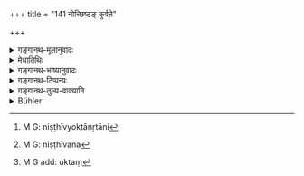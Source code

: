 +++
title = "141 नोच्छिष्टङ् कुर्वते"

+++

<details><summary>गङ्गानथ-मूलानुवादः</summary>

Drops from the mouth, if they do not reach the body, do not make one impure; nor the hairs of the beard that enter the mouth; nor what adheres to the teeth.—(139).
</details>

<details><summary>मेधातिथिः</summary>

"निष्ठीव्योक्त्वानृतानि[^२७१] च" (म्ध् ५.१४३) इति निष्ठीवने[^२७२] आचमनविधानाद् अनाचान्तस्याशुद्धिता ज्ञापिता । विप्रुषाम् अपि मुखान् निष्क्रमणं निष्ठीवनम् एव । अतो **विप्रुषां** श्लेष्मनिरसनरूपनिष्ठीवनाद् आचमनप्राप्ताव् इदम् आह । मुखे भवा मुखनिर्गता वा **मुख्याः** । **विप्रुष** इत्य् अनुच्छिष्टं कुर्वन्ति "न चेद् अङ्गे निपतन्ति" (ग्ध् १.४१) इति । 


[^२७२]:
     M G: niṣṭhīvana


[^२७१]:
     M G: niṣṭhīvyoktānṛtāni

- <u>ननु</u> च विप्रुषः शुद्धा इत्य् उक्तम् "मुखजा विप्रुषः" इत्य् अत्र[^२७३] । 


[^२७३]:
     M G add: uktaṃ

- <u>दैहिक</u>मलव्यतिरेकेणान्यत्र । इदम् एव ज्ञापकम् । न सर्वो विषयः संदर्शितः । 

- **श्मश्रूणि** दाडिकालोमानि । **आस्यगतानि** प्रविष्टानि । नोच्छिष्टं कुर्वन्तीत्य् अनुषङ्गः । अतश् चान्यत् पूगफलादि जनयत्य् एव । तथा **दन्तान्तरधिष्ठितं** लग्नम् । स्मृत्यन्तरे विशेषः- "दन्तश्लिष्टे तु दन्तवद् अन्यत्र जिह्वाविमर्शनात् । प्राक्च्युतेर् इति एके । च्युतेष्व् आस्राववद् विद्यान् निगिरन्न् एव तच्छुचिः" (ग्ध् १.३८–४०) इति । च्युतेष्व् अजिह्वयेति विद्यात्, जिह्वासंस्पर्शे शुचित्वनिषेधात् ॥ ५.१३९ ॥
</details>

<details><summary>गङ्गानथ-भाष्यानुवादः</summary>

In the text—‘on having spat and on having told a lie &c.’ (5.144)—it has been laid down that on spitting one should sip water; which indicates that until one has sipped water, he remains impure. Drops issuing from the mouth would also be a form of ‘spitting;; so that the issuing of drops of water from the mouth standing on the same footing as the spitting of phlegm, it might be thought that it should necessitate the sipping of water. With a view to this contingency, the author has added the present verse.

‘*Mukhyaḥ*’— produced in, or issuing from, the mouth such ‘*drops*’ do not make one impure, if they do not fall upon the body.

“But it has been already declared that drops are pure (5-132.)”

But that was with reference to things other than bodily excretions. That this was meant there is clearly indicated by the present verse; which makes it clear that *all kinds of drops* were not meant when they were declared to be pure.

‘*Śmaśruṇi*’—hairs of the beard,—‘*that enter the mouth*’—‘do not make one impure’; this has to be construed with the present phrase; so that they do become the cause of some slight evil effects (even though they do not make the man impure).

So also ‘*what adheres to the teeth*.’ In connection with this we have greater details in another *Smṛti text*—‘What adheres to the teeth is like the teeth, except what is touched by the tongue;—some say that this is so before it falls off from the teeth;—what falls off is to be treated as saliva the man becomes pure by swallowing it.’ (*Gautama* 1.38 to 40.) ‘Those that fall off’—*i.e*. without bang touched by the tongue: since the touch of the tongue has been declared to be not pure.—(139).
</details>

<details><summary>गङ्गानथ-टिप्पन्यः</summary>

(Verse 141 of others.)

This verse is quoted in *Śuddhikaumudī* (p. 353), which explains
‘*mukhyāḥ*’ as ‘those proceeding from the mouth’ and
‘*Dantāntaraviṣṭitam*’ (which is its reading for *Dhiṣṭhitam*) as ‘what
has entered between the teeth’;—and in *Hemādri* (Śrāddha, p. 972),
which explains *Dantānta* as between the teeth or in the teeth-cavities
and *adhiṣṭhitam* as *attached*.
</details>

<details><summary>गङ्गानथ-तुल्य-वाक्यानि</summary>

*Viṣṇu* (23.53).—‘Such drops as fall from the mouth of a man upon any
part of his body do not render it impure; nor do hairs of the beard that
enter his month; nor remnants of food adhering to his teeth.’

*Gautama* (1.38-41).—‘Remnants of food adhering to the teeth are as his
teeth (and do not make him impure), except if he touches them with the
tongue; or before they fall from their place, according to some people;
if they do become detached, he should know that he is purified by merely
swallowing them, like saliva; drops of saliva dropping from the mouth do
not cause impurity, except when they fall on a limb of the body.’

*Baudhāyana* (1.8.24, 25).—‘What adheres to the teeth should be regarded
like the teeth; because it is fixed like the teeth. Let him not sip
water on their account in case it falls; if it flows out, he shall be
pure. They quote the following:—“If anything adheres to the teeth, it is
pure like the teeth; and if he swallows it, or whatever else may be in
the mouth, or may remain there after he has sipped water, he will become
pure.”’

*Āpastamba* (1.16.11-13).—‘He does not become impure by the hair of his
moustache getting into his mouth, as long as he does not touch them with
his hand; if drops of saliva are perceived to fall from his mouth, then
he shall sip water; some people declare that if the saliva falls on the
ground, he need not sip water.’

*Vaśiṣṭha* (3.37).—‘Drops of saliva falling from the mouth, which do not
touch a limb of the body, do not make a man impure.’

*Yājñavalkya* (1.195).—‘Drops issuing from the mouth are pure; so also
the water dropped in sipping water; and the hair of the moustache
entering one’s mouth; if anything adheres to the teeth, the man becomes
pure by throwing it out.’

*Śaṅkha* (Aparārka, p. 277).—‘What adheres to the teeth is like the
teeth, when it is devoid of any taste,—except when it is touched by the
tongue.’

*Devala* (Do.).—‘What adheres to the teeth and cannot be taken out
should be regarded as the teeth; and he should not make much effort to
take it out, as if the sticks used wounded him, he would become very
impure.’
</details>

<details><summary>Bühler</summary>

141	Drops (of water) from the mouth which do not fall on a limb, do not make (a man) impure, nor the hair of the moustache entering the mouth, nor what adheres to the teeth.
</details>

